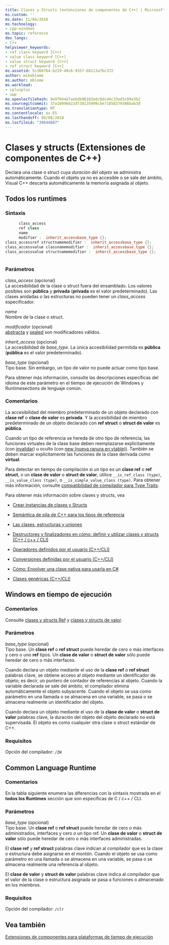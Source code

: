 ```yaml
---
title: Clases y Structs (extensiones de componentes de C++) | Microsoft Docs
ms.custom: ''
ms.date: 11/04/2016
ms.technology:
- cpp-windows
ms.topic: reference
dev_langs:
- C++
helpviewer_keywords:
- ref class keyword [C++]
- value class keyword [C++]
- value struct keyword [C++]
- ref struct keyword [C++]
ms.assetid: 5c360764-b229-49c6-9357-66213afbc372
author: mikeblome
ms.author: mblome
ms.workload:
- cplusplus
- uwp
ms.openlocfilehash: 9e9f044a7aebdb96162edc0dcd4c33ed3c89e3b2
ms.sourcegitcommit: 37a10996022d738135999cbe71858379386bab3d
ms.translationtype: MT
ms.contentlocale: es-ES
ms.lasthandoff: 08/08/2018
ms.locfileid: "39644887"
---
```

# <a name="classes-and-structs--c-component-extensions"></a>Clases y structs (Extensiones de componentes de C++)
Declara una clase o struct cuya *duración del objeto* se administra automáticamente. Cuando el objeto ya no es accesible o se sale del ámbito, Visual C++ descarta automáticamente la memoria asignada al objeto.  
  
## <a name="all-runtimes"></a>Todos los runtimes  
### <a name="syntax"></a>Sintaxis  
  
```cpp  
      class_access  
      ref class  
      name  
      modifier :  inherit_accessbase_type {};  
class_accessref structnamemodifier :  inherit_accessbase_type {};  
class_accessvalue classnamemodifier :  inherit_accessbase_type {};  
class_accessvalue structnamemodifier :  inherit_accessbase_type {};  
  
```  
  
### <a name="parameters"></a>Parámetros  
  
 *class_access* (opcional)  
 La accesibilidad de la clase o struct fuera del ensamblado. Los valores posibles son **pública** y **privada** (**privada** es el valor predeterminado). Las clases anidadas o las estructuras no pueden tener un *class_access* especificador.  
  
 *name*  
 Nombre de la clase o struct.  
  
 *modificador* (opcional)  
 [abstracta](../windows/abstract-cpp-component-extensions.md) y [sealed](../windows/sealed-cpp-component-extensions.md) son modificadores válidos.  
  
 *inherit_access* (opcional)  
 La accesibilidad de *base_type*. La única accesibilidad permitida es **pública** (**pública** es el valor predeterminado).  
  
 *base_type* (opcional)  
 Tipo base. Sin embargo, un tipo de valor no puede actuar como tipo base.  
  
 Para obtener más información, consulte las descripciones específicas del idioma de este parámetro en el tiempo de ejecución de Windows y Runtimesections de lenguaje común.  
  
### <a name="remarks"></a>Comentarios  
  
 La accesibilidad del miembro predeterminado de un objeto declarado con **clase ref** o **clase de valor** es **privada**. Y la accesibilidad de miembro predeterminado de un objeto declarado con **ref struct** o **struct de valor** es **pública**.  
  
 Cuando un tipo de referencia se hereda de otro tipo de referencia, las funciones virtuales de la clase base deben reemplazarse explícitamente (con [invalidar](../windows/override-cpp-component-extensions.md)) u oculto (con [new (nueva ranura en vtable)](../windows/new-new-slot-in-vtable-cpp-component-extensions.md)). También se deben marcar explícitamente las funciones de la clase derivada como **virtual**.  
  
 Para detectar en tiempo de compilación si un tipo es un **clase ref** o **ref struct**, o un **clase de valor** o **struct de valor**, utilice `__is_ref_class (type)`, `__is_value_class (type)`, o `__is_simple_value_class (type)`. Para obtener más información, consulte [compatibilidad de compilador para Type Traits](../windows/compiler-support-for-type-traits-cpp-component-extensions.md).  
  
 Para obtener más información sobre clases y structs, vea  
  
-   [Crear instancias de clases y Structs](../dotnet/how-to-define-and-consume-classes-and-structs-cpp-cli.md)  
  
-   [Semántica de pila de C++ para los tipos de referencia](../dotnet/cpp-stack-semantics-for-reference-types.md)  
  
-   [Las clases, estructuras y uniones](../cpp/classes-and-structs-cpp.md)  
  
-   [Destructores y finalizadores en cómo: definir y utilizar clases y structs (C++ / c++ / CLI)](../dotnet/how-to-define-and-consume-classes-and-structs-cpp-cli.md#BKMK_Destructors_and_finalizers)  
  
-   [Operadores definidos por el usuario (C++/CLI)](../dotnet/user-defined-operators-cpp-cli.md)  
  
-   [Conversiones definidas por el usuario (C++/CLI)](../dotnet/user-defined-conversions-cpp-cli.md)  
  
-   [Cómo: Envolver una clase nativa para usarla en C#](../dotnet/how-to-wrap-native-class-for-use-by-csharp.md)  
  
-   [Clases genéricas (C++/CLI)](../windows/generic-classes-cpp-cli.md)  
  
## <a name="windows-runtime"></a>Windows en tiempo de ejecución  
### <a name="remarks"></a>Comentarios  
  
 Consulte [clases y structs Ref](http://msdn.microsoft.com/library/windows/apps/hh699870.aspx) y [clases y structs de valor](http://msdn.microsoft.com/library/windows/apps/hh699861.aspx).  
  
### <a name="parameters"></a>Parámetros  
 *base_type* (opcional)  
 Tipo base. Un **clase ref** o **ref struct** puede heredar de cero o más interfaces y cero o uno **ref** tipos. Un **clase de valor** o **struct de valor** sólo puede heredar de cero o más interfaces.  
  
 Cuando declara un objeto mediante el uso de la **clase ref** o **ref struct** palabras clave, se obtiene acceso al objeto mediante un identificador de objeto; es decir, un puntero de contador de referencias al objeto. Cuando la variable declarada se sale del ámbito, el compilador elimina automáticamente el objeto subyacente. Cuando el objeto se usa como parámetro en una llamada o se almacena en una variable, se pasa o se almacena realmente un identificador del objeto.  
  
 Cuando declara un objeto mediante el uso de la **clase de valor** o **struct de valor** palabras clave, la duración del objeto del objeto declarado no está supervisada. El objeto es como cualquier otra clase o struct estándar de C++.  
  
### <a name="requirements"></a>Requisitos  
 Opción del compilador: `/ZW`  
  
## <a name="common-language-runtime"></a>Common Language Runtime 
### <a name="remarks"></a>Comentarios  
  
 En la tabla siguiente enumera las diferencias con la sintaxis mostrada en el **todos los Runtimes** sección que son específicas de C / c++ / CLI.  
  
### <a name="parameters"></a>Parámetros  
 *base_type* (opcional)  
 Tipo base. Un **clase ref** o **ref struct** puede heredar de cero o más administrados, interfaces y cero o un tipo ref. Un **clase de valor** o **struct de valor** sólo puede heredar de cero o más interfaces administradas.  
  
 El **clase ref** y **ref struct** palabras clave indican al compilador que es la clase o estructura debe asignarse en el montón. Cuando el objeto se usa como parámetro en una llamada o se almacena en una variable, se pasa o se almacena realmente una referencia al objeto.  
  
 El **clase de valor** y **struct de valor** palabras clave indica al compilador que el valor de la clase o estructura asignada se pasa a funciones o almacenado en los miembros.  
  
### <a name="requirements"></a>Requisitos  
 Opción del compilador: `/clr`  
  
## <a name="see-also"></a>Vea también  
 [Extensiones de componentes para plataformas de tiempo de ejecución](../windows/component-extensions-for-runtime-platforms.md)